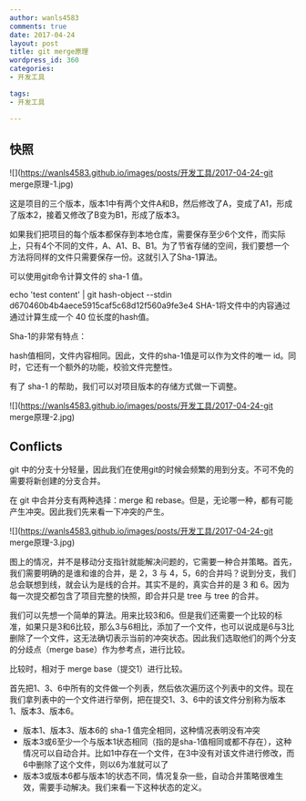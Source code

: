 ```yaml
---
author: wanls4583
comments: true
date: 2017-04-24
layout: post
title: git merge原理
wordpress_id: 360
categories:
- 开发工具

tags:
- 开发工具

---
```


## 快照

![](https://wanls4583.github.io/images/posts/开发工具/2017-04-24-git merge原理-1.jpg)

这是项目的三个版本，版本1中有两个文件A和B，然后修改了A，变成了A1，形成了版本2，接着又修改了B变为B1，形成了版本3。

如果我们把项目的每个版本都保存到本地仓库，需要保存至少6个文件，而实际上，只有4个不同的文件，A、A1、B、B1。为了节省存储的空间，我们要想一个方法将同样的文件只需要保存一份。这就引入了Sha-1算法。

可以使用git命令计算文件的 sha-1 值。

echo 'test content' | git hash-object --stdin
d670460b4b4aece5915caf5c68d12f560a9fe3e4
SHA-1将文件中的内容通过通过计算生成一个 40 位长度的hash值。

Sha-1的非常有特点：

hash值相同，文件内容相同。因此，文件的sha-1值是可以作为文件的唯一 id。同时，它还有一个额外的功能，校验文件完整性。

有了 sha-1 的帮助，我们可以对项目版本的存储方式做一下调整。

![](https://wanls4583.github.io/images/posts/开发工具/2017-04-24-git merge原理-2.jpg)

## Conflicts

git 中的分支十分轻量，因此我们在使用git的时候会频繁的用到分支。不可不免的需要将新创建的分支合并。

在 git 中合并分支有两种选择：merge 和 rebase。但是，无论哪一种，都有可能产生冲突。因此我们先来看一下冲突的产生。

![](https://wanls4583.github.io/images/posts/开发工具/2017-04-24-git merge原理-3.jpg)

图上的情况，并不是移动分支指针就能解决问题的，它需要一种合并策略。首先，我们需要明确的是谁和谁的合并，是 2，3 与 4，5，6的合并吗？说到分支，我们总会联想到线，就会认为是线的合并。其实不是的，真实合并的是 3 和 6。因为每一次提交都包含了项目完整的快照，即合并只是 tree 与 tree 的合并。

我们可以先想一个简单的算法。用来比较3和6。但是我们还需要一个比较的标准，如果只是3和6比较，那么3与6相比，添加了一个文件，也可以说成是6与3比删除了一个文件，这无法确切表示当前的冲突状态。因此我们选取他们的两个分支的分歧点（merge base）作为参考点，进行比较。

比较时，相对于 merge base（提交1）进行比较。

首先把1、3、6中所有的文件做一个列表，然后依次遍历这个列表中的文件。现在我们拿列表中的一个文件进行举例，把在提交1、3、6中的该文件分别称为版本1、版本3、版本6。

- 版本1、版本3、版本6的 sha-1 值完全相同，这种情况表明没有冲突
- 版本3或6至少一个与版本1状态相同（指的是sha-1值相同或都不存在），这种情况可以自动合并。比如1中存在一个文件，在3中没有对该文件进行修改，而6中删除了这个文件，则以6为准就可以了
- 版本3或版本6都与版本1的状态不同，情况复杂一些，自动合并策略很难生效，需要手动解决。我们来看一下这种状态的定义。
